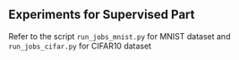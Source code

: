 ## Experiments for Supervised Part 


Refer to the script `run_jobs_mnist.py` for MNIST dataset and `run_jobs_cifar.py` for CIFAR10 dataset

